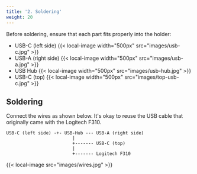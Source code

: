 ```yaml
---
title: '2. Soldering'
weight: 20
---
```


Before soldering, ensure that each part fits properly into the holder:

-   USB-C (left side)
    {{< local-image width="500px" src="images/usb-c.jpg" >}}
-   USB-A (right side)
    {{< local-image width="500px" src="images/usb-a.jpg" >}}
-   USB Hub
    {{< local-image width="500px" src="images/usb-hub.jpg" >}}
-   USB-C (top)
    {{< local-image width="500px" src="images/top-usb-c.jpg" >}}

## Soldering

Connect the wires as shown below. It's okay to reuse the USB cable that originally came with the Logitech F310.

```text
USB-C (left side) -+- USB-Hub --- USB-A (right side)
                         |
                         +------- USB-C (top)
                         |
                         +------- Logitech F310
```

{{< local-image src="images/wires.jpg" >}}
